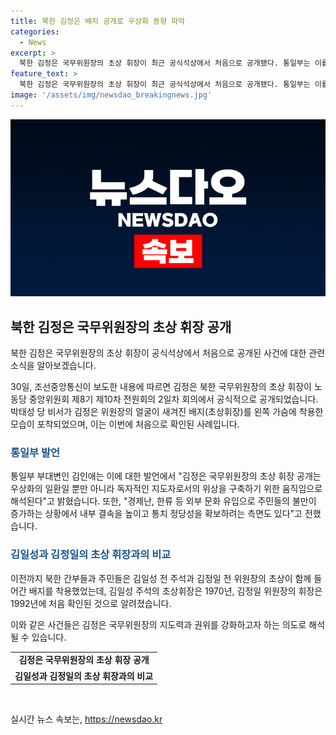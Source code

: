 ```yaml
---
title: 북한 김정은 배지 공개로 우상화 동향 파악
categories:
  - News
excerpt: >
  북한 김정은 국무위원장의 초상 휘장이 최근 공식석상에서 처음으로 공개됐다. 통일부는 이를 김정은 우상화 동향으로 판단하고, 주민들의 불만 증가와 내부 결속 강화를 위한 노력이라고 분석했다. 북한 주민들은 김일성과 김정일의 초상이 함께 들어간 배지를 착용했었으나, 김정은의 초상만 달린 휘장은 이번이 처음이다. 해당 뉴스는 김정은과 북한의 독자적인 지도자로서의 위상을 강화하는 의미가 있다.
feature_text: >
  북한 김정은 국무위원장의 초상 휘장이 최근 공식석상에서 처음으로 공개됐다. 통일부는 이를 김정은 우상화 동향으로 판단하고, 주민들의 불만 증가와 내부 결속 강화를 위한 노력이라고 분석했다. 북한 주민들은 김일성과 김정일의 초상이 함께 들어간 배지를 착용했었으나, 김정은의 초상만 달린 휘장은 이번이 처음이다. 해당 뉴스는 김정은과 북한의 독자적인 지도자로서의 위상을 강화하는 의미가 있다.
image: '/assets/img/newsdao_breakingnews.jpg'
---
```


<p><img src="/assets/img/newsdao_breakingnews.jpg" alt="flaretime 속보" /></p>

<h2 data-ke-size="size26">북한 김정은 국무위원장의 초상 휘장 공개</h2>

<p>북한 김정은 국무위원장의 초상 휘장이 공식석상에서 처음으로 공개된 사건에 대한 관련 소식을 알아보겠습니다.</p>

<p data-ke-size="size16">30일, 조선중앙통신이 보도한 내용에 따르면 김정은 북한 국무위원장의 초상 휘장이 노동당 중앙위원회 제8기 제10차 전원회의 2일차 회의에서 공식적으로 공개되었습니다. 박태성 당 비서가 김정은 위원장의 얼굴이 새겨진 배지(초상휘장)를 왼쪽 가슴에 착용한 모습이 포착되었으며, 이는 이번에 처음으로 확인된 사례입니다.</p>

<h3><b><span style="color: #1a5490;">통일부 발언</span></b></h3>

<p data-ke-size="size16">통일부 부대변인 김인애는 이에 대한 발언에서 "김정은 국무위원장의 초상 휘장 공개는 우상화의 일환일 뿐만 아니라 독자적인 지도자로서의 위상을 구축하기 위한 움직임으로 해석된다"고 밝혔습니다. 또한, "경제난, 한류 등 외부 문화 유입으로 주민들의 불만이 증가하는 상황에서 내부 결속을 높이고 통치 정당성을 확보하려는 측면도 있다"고 전했습니다.</p>

<h3><b><span style="color: #1a5490;">김일성과 김정일의 초상 휘장과의 비교</span></b></h3>

<p data-ke-size="size16">이전까지 북한 간부들과 주민들은 김일성 전 주석과 김정일 전 위원장의 초상이 함께 들어간 배지를 착용했었는데, 김일성 주석의 초상휘장은 1970년, 김정일 위원장의 휘장은 1992년에 처음 확인된 것으로 알려졌습니다.</p>

<p>이와 같은 사건들은 김정은 국무위원장의 지도력과 권위를 강화하고자 하는 의도로 해석될 수 있습니다.</p>

<table>
    <tr>
        <td style="text-align: center; height: 17px;"><b>김정은 국무위원장의 초상 휘장 공개</b></td>
    </tr>
    <tr>
        <td style="text-align: center; height: 17px;"><b>김일성과 김정일의 초상 휘장과의 비교</b></td>
    </tr>
</table>

<p data-ke-size="size16">&nbsp;</p>
실시간 뉴스 속보는, <a href="https://newsdao.kr" rel="dofollow">https://newsdao.kr</a>


